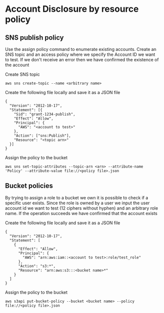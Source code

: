 # Account Disclosure by resource policy

## SNS publish policy

Use the assign policy command to enumerate existing accounts. Create an SNS topic and an access policy where we specify the Account ID we want to test. If we don't receive an error then we have confirmed the existence of the account

Create SNS topic

```
aws sns create-topic --name <arbitrary name>
```

Create the following file locally and save it as a JSON file

```
{
  "Version": "2012-10-17",
  "Statement": [{
    "Sid": "grant-1234-publish",
    "Effect": "Allow",
    "Principal": {
      "AWS": "<account to test>"
    },
    "Action": ["sns:Publish"],
    "Resource": "<topic arn>"
  }]
}
```

Assign the policy to the bucket

```
aws sns set-topic-attributes --topic-arn <arn> --attribute-name 'Policy' --attribute-value file://<policy file>.json
```

## Bucket policies

By trying to assign a role to a bucket we own it is possible to check if a specific user exists. Since the role is owned by a user we input the user account id we want to test (12 ciphers without hyphen) and an arbitrary role name. If the operation succeeds we have confirmed that the account exists

Create the following file locally and save it as a JSON file

```
{
  "Version": "2012-10-17",
  "Statement": [
    {
      "Effect": "Allow",
      "Principal": {
        "AWS": "arn:aws:iam::<account to test>:role/test_role"
      },
      "Action": "s3:*",
      "Resource": "arn:aws:s3:::<bucket name>*"
    }
  ]
}
```

Assign the policy to the bucket

```
aws s3api put-bucket-policy --bucket <bucket name> --policy file://<policy file>.json
```



